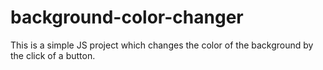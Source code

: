 # background-color-changer
This is a simple JS project which changes the color of the background by the click of a button.
